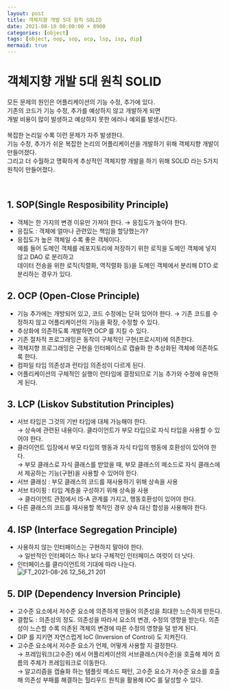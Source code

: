 ```yaml
---
layout: post
title: 객체지향 개발 5대 원칙 SOLID
date: 2021-08-10 00:00:00 + 0900
categories: [object]
tags: [object, oop, sop, ocp, lsp, isp, dip]
mermaid: true
---
```

# 객체지향 개발 5대 원칙 SOLID 
모든 문제의 원인은 어플리케이션의 기능 수정, 추가에 있다.   
기존의 코드가 기능 수정, 추가를 예상하지 않고 개발하게 되면   
개발 비용이 많이 발생하고 예상하지 못한 에러나 예외를 발생시킨다.   
<br/>
복잡한 논리일 수록 이런 문제가 자주 발생한다.   
기능 수정, 추가가 쉬운 복잡한 논리의 어플리케이션을 개발하기 위해 객체지향 개발이 만들어졌다.    
그리고 더 수월하고 명확하게 추상적인 객체지향 개발을 하기 위해 SOLID 라는 5가지 원칙이 만들어졌다.   

<br/>

## 1. SOP(Single Resposibility Principle)
- 객체는 한 가지의 변경 이유만 가져야 한다. → 응집도가 높아야 한다.     
- 응집도 : 객체에 얼마나 관련있는 책임을 할당했는가?   
- 응집도가 높은 객체일 수록 좋은 객체이다.   
 예를 들어 도메인 객체를 레포지토리에 저장하기 위한 로직을 도메인 객체에 넣지 않고 DAO 로 분리하고   
 데이터 전송을 위한 로직(직렬화, 역직렬화 등)을 도메인 객체에서 분리해 DTO 로 분리하는 경우가 있다.   

## 2. OCP (Open-Close Principle)
- 기능 추가에는 개방되어 있고, 코드 수정에는 닫혀 있어야 한다.
  → 기존 코드를 수정하지 않고 어플리케이션의 기능을 확장, 수정할 수 있다.   
- 추상화에 의존하도록 개발하면 OCP 를 지킬 수 있다.
- 기존 절차적 프로그래밍은 동작이 구체적인 구현(프로시저)에 의존한다.
- 객체지향 프로그래밍은 구현을 인터페이스로 캡슐화 한 추상화된 객체에 의존하도록 한다.
- 컴파일 타임 의존성과 런타임 의존성이 다르게 된다.
- 어플리케이션의 구체적인 실행이 런타임에 결정되므로 기능 추가와 수정에 유연하게 된다.

## 3. LCP (Liskov Substitution Principles)
- 서브 타입은 그것의 기반 타입에 대체 가능해야 한다.   
  → 상속에 관련된 내용이다. 클라이언트가 부모 타입으로 자식 타입을 사용할 수 있어야 한다.
- 클라이언트 입장에서 부모 타입의 행동과 자식 타입의 행동에 호환성이 있어야 한다.   
  → 부모 클래스로 자식 클래스를 받았을 때, 부모 클래스의 메소드로 자식 클래스에서 제공하는 기능(구현)을 사용할 수 있어야 한다.
- 서브 클래싱 : 부모 클래스의 코드를 재사용하기 위해 상속을 사용
- 서브 타이핑 : 타입 계층을 구성하기 위해 상속을 사용    
  → 클라이언트 관점에서 IS-A 관계를 가지고, 행동호환성이 있어야 한다.
- 다른 클래스의 코드를 재사용할 목적인 경우 상속 대신 합성을 사용해야 한다.

## 4. ISP (Interface Segregation Principle)
- 사용하지 않는 인터페이스는 구현하지 말아야 한다.   
→ 일반적인 인터페이스 하나 보다 구체적인 인터페이스 여럿이 더 낫다.   
- 인터페이스를 클라이언트의 기대에 따라 나눈다.   
![FT_2021-08-26 12_56_21 201](https://user-images.githubusercontent.com/13375810/130898240-ab863bba-636b-460e-8e9d-0de634f0d24c.png)


## 5. DIP (Dependency Inversion Principle)
- 고수준 요소에서 저수준 요소에 의존하게 만들어 의존성을 최대한 느슨하게 만든다.   
- 결합도 : 의존성의 정도. 의존성을 따라서 요소의 변경, 수정의 영향을 받는다. 의존성이 느슨할 수록 의존된 객체의 변경에 따른 수정의 영향을 덜 받게 된다.   
- DIP 를 지키면 자연스럽게 IoC (Inversion of Control) 도 지켜진다.
- 고수준 요소에서 저수준 요소가 언제, 어떻게 사용할 지 결정한다.   
→ 프레임워크(고수준) 에서 어플리케이션의 서브클래스(저수준)을 호출해 제어 흐름의 주체가 프레임워크로 이동한다.   
→ 알고리즘을 캡슐화 하는 템플릿 메소드 패턴, 고수준 요소가 저수준 요소를 호출해 의존성 부패를 해결하는 헐리우드 원칙을 활용해 IOC 를 달성할 수 있다.

